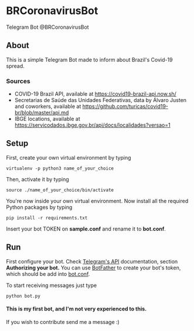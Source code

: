 # BRCoronavirusBot
Telegram Bot @BRCoronavirusBot

## About
This is a simple Telegram Bot made to inform about Brazil's Covid-19 spread.

### Sources
- COVID-19 Brazil API, available at https://covid19-brazil-api.now.sh/
- Secretarias de Saúde das Unidades Federativas, data by Álvaro Justen and coworkers, available at https://github.com/turicas/covid19-br/blob/master/api.md
- IBGE locations, available at https://servicodados.ibge.gov.br/api/docs/localidades?versao=1

## Setup
First, create your own virtual environment by typing

<code>virtualenv -p python3 name_of_your_choice</code>

Then, activate it by typing

<code>source ./name_of_your_choice/bin/activate</code>

You're now inside your own virtual environment.
Now install all the required Python packages by typing

<code>pip install -r requirements.txt</code>

Insert your bot TOKEN on <b>sample.conf</b> and rename it to <b>bot.conf</b>.

## Run

First configure your bot. Check [Telegram's API](https://core.telegram.org/bots/api) documentation, section **Authorizing your bot.** You can use [BotFather](https://core.telegram.org/bots#6-botfather) to create your bot's token, which should be add into [bot.conf](https://github.com/bessavagner/BRCoronavirusBot/blob/master/sample.conf).

To start receiving messages just type

<code>python bot.py</code>

#### This is my first bot, and I'm not very experienced to this. 
If you wish to contribute send me a message :)
